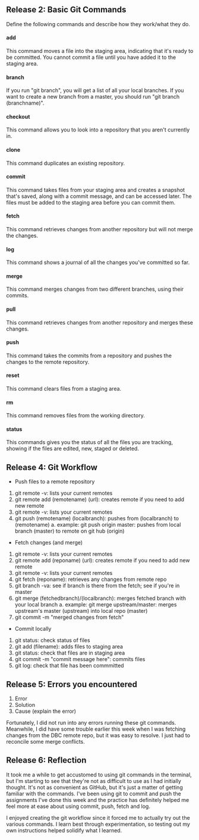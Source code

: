 ## Release 2: Basic Git Commands
Define the following commands and describe how they work/what they do.  

#### add
This command moves a file into the staging area, indicating that it's ready to be committed. You cannot commit a file until you have added it to the staging area. 

#### branch
If you run "git branch", you will get a list of all your local branches. If you want to create a new branch from a master, you should run "git branch (branchname)".

#### checkout
This command allows you to look into a repository that you aren't currently in. 

#### clone
This command duplicates an existing repository. 

#### commit
This command takes files from your staging area and creates a snapshot that's saved, along with a commit message, and can be accessed later. The files must be added to the staging area before you can commit them. 

#### fetch
This command retrieves changes from another repository but will not merge the changes. 

#### log
This command shows a journal of all the changes you've committed so far.

#### merge
This command merges changes from two different branches, using their commits.

#### pull
This command retrieves changes from another repository and merges these changes. 

#### push
This command takes the commits from a repository and pushes the changes to the remote repository. 

#### reset
This command clears files from a staging area. 

#### rm
This command removes files from the working directory. 

#### status
This commands gives you the status of all the files you are tracking, showing if the files are edited, new, staged or deleted. 

## Release 4: Git Workflow

- Push files to a remote repository
1. git remote -v: lists your current remotes
2. git remote add (remotename) (url): creates remote if you need to add new remote
3. git remote -v: lists your current remotes
4. git push (remotename) (localbranch): pushes from (localbranch) to (remotename)
	a. example: git push origin master: pushes from local branch (master) to remote on git hub (origin)


- Fetch changes (and merge)
1. git remote -v: lists your current remotes
2. git remote add (reponame) (url): creates remote if you need to add new remote
3. git remote -v: lists your current remotes
4. git fetch (reponame): retrieves any changes from remote repo
5. git branch -va: see if branch is there from the fetch; see if you're in master
6. git merge (fetchedbranch)/(localbranch): merges fetched branch with your local branch
	a. example: git merge upstream/master: merges upstream's master (upstream) into local repo (master)
7. git commit -m "merged changes from fetch"


- Commit locally
1. git status: check status of files
2. git add (filename): adds files to staging area
3. git status: check that files are in staging area
4. git commit -m "commit message here": commits files
5. git log: check that file has been commmitted


## Release 5: Errors you encountered
1. Error
2. Solution
3. Cause (explain the error)

Fortunately, I did not run into any errors running these git commands. Meanwhile, I did have some trouble earlier this week when I was fetching changes from the DBC remote repo, but it was easy to resolve. I just had to reconcile some merge conflicts. 

## Release 6: Reflection

It took me a while to get accustomed to using git commands in the terminal, but I'm starting to see that they're not as difficult to use as I had initially thought. It's not as convenient as GitHub, but it's just a matter of getting familiar with the commands. I've been using git to commit and push the assignments I've done this week and the practice has definitely helped me feel more at ease about using commit, push, fetch and log.

I enjoyed creating the git workflow since it forced me to actually try out the various commands. I learn best through experimentation, so testing out my own instructions helped solidify what I learned. 